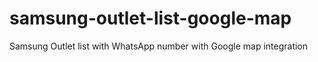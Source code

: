 # samsung-outlet-list-google-map
Samsung Outlet list with WhatsApp number with Google map integration 
